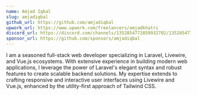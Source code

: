 ```yaml
---
name: Amjad Iqbal
slug: amjadiqbal
github_url: https://github.com/amjadiqbal
upwork_url: https://www.upwork.com/freelancers/amjadkhatri
discord_url: https://discord.com/channels/1352854772859932702/1352854773421838429
sponsor_url: https://github.com/sponsors/amjadiqbal
---
```


I am a seasoned full-stack web developer specializing in Laravel, Livewire, and Vue.js ecosystems. With extensive experience in building modern web applications, I leverage the power of Laravel's elegant syntax and robust features to create scalable backend solutions. My expertise extends to crafting responsive and interactive user interfaces using Livewire and Vue.js, enhanced by the utility-first approach of Tailwind CSS.